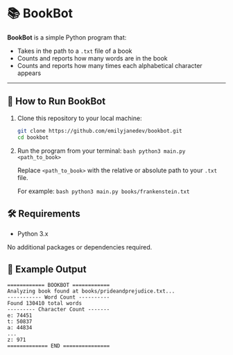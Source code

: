 # 📚 BookBot

**BookBot** is a simple Python program that:

- Takes in the path to a `.txt` file of a book
- Counts and reports how many words are in the book
- Counts and reports how many times each alphabetical character appears

---

## 🚀 How to Run BookBot

1. Clone this repository to your local machine:

   ```bash
   git clone https://github.com/emilyjanedev/bookbot.git
   cd bookbot
   ```

2. Run the program from your terminal:
   `bash python3 main.py <path_to_book>`

   Replace `<path_to_book>` with the relative or absolute path to your `.txt` file.

   For example:
   `bash python3 main.py books/frankenstein.txt`

## 🛠 Requirements

- Python 3.x

No additional packages or dependencies required.

## 📝 Example Output

```
============ BOOKBOT ============
Analyzing book found at books/prideandprejudice.txt...
----------- Word Count ----------
Found 130410 total words
--------- Character Count -------
e: 74451
t: 50837
a: 44834
...
z: 971
============= END ===============
```
